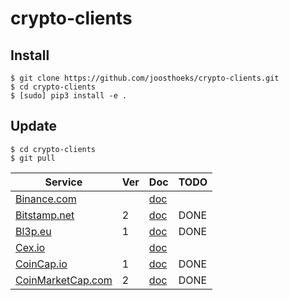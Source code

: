 # crypto-clients
## Install
```
$ git clone https://github.com/joosthoeks/crypto-clients.git
$ cd crypto-clients
$ [sudo] pip3 install -e .
```

## Update
```
$ cd crypto-clients
$ git pull
```

Service | Ver | Doc | TODO
--- | --- | --- | ---
[Binance.com](https://www.binance.com/)||[doc](https://github.com/binance-exchange/binance-official-api-docs/)|
[Bitstamp.net](https://www.bitstamp.net/)|2|[doc](https://www.bitstamp.net/api/)|DONE
[Bl3p.eu](https://bl3p.eu/)|1|[doc](https://github.com/BitonicNL/bl3p-api/)|DONE
[Cex.io](https://cex.io/)||[doc](https://cex.io/rest-api/)|
[CoinCap.io](https://coincap.io/)|1|[doc](https://github.com/CoinCapDev/CoinCap.io/)|DONE
[CoinMarketCap.com](https://coinmarketcap.com/)|2|[doc](https://coinmarketcap.com/api/)|DONE

